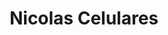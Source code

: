 ---
title: "Nicolas Celulares"
url: /san-bernardo/nicolas-celulares-eyzaguirre/
shop: teléfono móvil
---